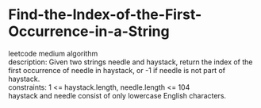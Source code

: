 # Find-the-Index-of-the-First-Occurrence-in-a-String
leetcode medium algorithm \
description: Given two strings needle and haystack, return the index of the first occurrence of needle in haystack, or -1 if needle is not part of haystack. \
constraints: 1 <= haystack.length, needle.length <= 104 \
haystack and needle consist of only lowercase English characters.
